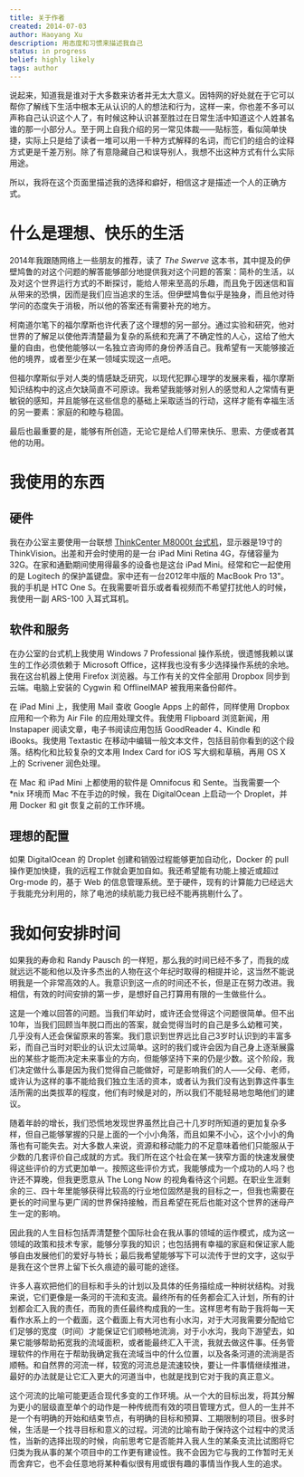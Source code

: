 ```yaml
---
title: 关于作者
created: 2014-07-03
author: Haoyang Xu
description: 用态度和习惯来描述我自己
status: in progress
belief: highly likely
tags: author
---
```


说起来，知道我是谁对于大多数来访者并无太大意义。因特网的好处就在于它可以帮你了解线下生活中根本无从认识的人的想法和行为，这样一来，你也差不多可以声称自己认识这个人了，有时候这种认识甚至胜过在日常生活中知道这个人姓甚名谁的那一小部分人。至于网上自我介绍的另一常见体裁——贴标签，看似简单快捷，实际上只是给了读者一堆可以用一千种方式解释的名词，而它们的组合的诠释方式更是千差万别。除了有意隐藏自己和误导别人，我想不出这种方式有什么实际用途。

所以，我将在这个页面里描述我的选择和癖好，相信这才是描述一个人的正确方式。

# 什么是理想、快乐的生活

2014年我跟随网络上一些朋友的推荐，读了 *The Swerve* 这本书，其中提及的伊壁鸠鲁的对这个问题的解答能够部分地提供我对这个问题的答案：简朴的生活，以及对这个世界运行方式的不断探讨，能给人带来至高的乐趣，而且免于因迷信和盲从带来的恐惧，因而是我们应当追求的生活。但伊壁鸠鲁似乎是独身，而且他对待学问的态度失于消极，所以他的答案还有需要补充的地方。

柯南道尔笔下的福尔摩斯也许代表了这个理想的另一部分。通过实验和研究，他对世界的了解足以使他弄清楚最为复杂的系统和充满了不确定性的人心，这给了他大量的自由，也使他能够以一名独立咨询师的身份养活自己。我希望有一天能够接近他的境界，或者至少在某一领域实现这一点吧。

但福尔摩斯似乎对人类的情感缺乏研究，以现代犯罪心理学的发展来看，福尔摩斯知识结构中的这点欠缺简直不可原谅。我希望我能够对别人的感觉和人之常情有更敏锐的感知，并且能够在这些信息的基础上采取适当的行动，这样才能有幸福生活的另一要素：家庭的和睦与稳固。

最后也最重要的是，能够有所创造，无论它是给人们带来快乐、思索、方便或者其他的功用。

# 我使用的东西

## 硬件

我在办公室主要使用一台联想 [ThinkCenter M8000t 台式机](http://appserver.lenovo.com/Lenovo_Product_Detail.aspx?gdsid=A02000008090)，显示器是19寸的 ThinkVision。出差和开会时使用的是一台 iPad Mini Retina 4G，存储容量为32G。在家和通勤期间使用得最多的设备也是这台 iPad Mini。经常和它一起使用的是 Logitech 的保护盖键盘。家中还有一台2012年中版的 MacBook Pro 13"。我的手机是 HTC One S。在我需要听音乐或者看视频而不希望打扰他人的时候，我使用一副 ARS-100 入耳式耳机。

## 软件和服务

在办公室的台式机上我使用 Windows 7 Professional 操作系统，很遗憾我赖以谋生的工作必须依赖于 Microsoft Office，这样我也没有多少选择操作系统的余地。我在这台机器上使用 Firefox 浏览器。与工作有关的文件全部用 Dropbox 同步到云端。电脑上安装的 Cygwin 和 OfflineIMAP 被我用来备份邮件。

在 iPad Mini 上，我使用 Mail 查收 Google Apps 上的邮件，同样使用 Dropbox 应用和一个称为 Air File 的应用处理文件。我使用 Flipboard 浏览新闻，用 Instapaper 阅读文章，电子书阅读应用包括 GoodReader 4、Kindle 和 iBooks。我使用 Textastic 在移动中编辑一般文本文件，包括目前你看到的这个段落。结构化和比较复杂的文本用 Index Card for iOS 写大纲和草稿，再用 OS X 上的 Scrivener 润色处理。

在 Mac 和 iPad Mini 上都使用的软件是 Omnifocus 和 Sente。当我需要一个 *nix 环境而 Mac 不在手边的时候，我在 DigitalOcean 上启动一个 Droplet，并用 Docker 和 git 恢复之前的工作环境。

## 理想的配置

如果 DigitalOcean 的 Droplet 创建和销毁过程能够更加自动化，Docker 的 pull 操作更加快捷，我的远程工作就会更加自如。我还希望能有功能上接近或超过 Org-mode 的，基于 Web 的信息管理系统。至于硬件，现有的计算能力已经远大于我能充分利用的，除了电池的续航能力我已经不能再挑剔什么了。

# 我如何安排时间

如果我的寿命和 Randy Pausch 的一样短，那么我的时间已经不多了，而我的成就远远不能和他以及许多杰出的人物在这个年纪时取得的相提并论，这当然不能说明我是一个非常高效的人。我意识到这一点的时间还不长，但是正在努力改进。我相信，有效的时间安排的第一步，是想好自己打算用有限的一生做些什么。

这是一个难以回答的问题。当我们年幼时，或许还会觉得这个问题很简单。但不出10年，当我们回顾当年脱口而出的答案，就会觉得当时的自己是多么幼稚可笑，几乎没有人还会保留原来的答案。我们意识到世界远比自己3岁时认识到的丰富多彩，而自己当时对职业的认识太过简单。这时的我们或许会因为自己身上逐渐展露出的某些才能而决定未来事业的方向，但能够坚持下来的仍是少数。这个阶段，我们决定做什么事是因为我们觉得自己能做好，可是影响我们的人——父母、老师，或许认为这样的事不能给我们独立生活的资本，或者认为我们没有达到靠这件事生活所需的出类拔萃的程度，他们有时候是对的，所以我们不能轻易地忽略他们的建议。

随着年龄的增长，我们恐慌地发现世界虽然比自己十几岁时所知道的更加复杂多样，但自己能够掌握的只是上面的一个小小角落，而且如果不小心，这个小小的角落也有可能失去。对大多数人来说，资源和移动能力的不足意味着他们只能服从于少数的几套评价自己成就的方式。我们所在这个社会在某一狭窄方面的快速发展使得这些评价的方式更加单一。按照这些评价方式，我能够成为一个成功的人吗？也许还不算晚，但我更愿意从 The Long Now 的视角看待这个问题。在职业生涯剩余的三、四十年里能够获得比较高的行业地位固然是我的目标之一，但我也需要在更长的时间里与更广阔的世界保持接触，而且希望在死后也能对这个世界的迷母产生一定的影响。

因此我的人生目标包括弄清楚整个国际社会在我从事的领域的运作模式，成为这一领域的政策和技术专家，能够分享我的知识；也包括拥有幸福的家庭和保证家人能够自由发展他们的爱好与特长；最后我希望能够写下可以流传于世的文字，这似乎是我在这个世界上留下长久痕迹的最可能的途径。

许多人喜欢把他们的目标和手头的计划以及具体的任务描绘成一种树状结构。对我来说，它们更像是一条河的干流和支流。最终所有的任务都会汇入计划，所有的计划都会汇入我的责任，而我的责任最终构成我的一生。这样思考有助于我将每一天看作水系上的一个截面，这个截面上有大河也有小水沟，对于大河我需要分配给它们足够的宽度（时间）才能保证它们顺畅地流淌，对于小水沟，我向下游望去，如果它能够帮助拓宽我的流域面积，或者能最终汇入干流，我就去做这件事。任务管理软件的作用在于帮助我确定我在流域当中的什么位置，以及各条河道的流淌是否顺畅。和自然界的河流一样，较宽的河流总是流速较快，要让一件事情继续推进，最好的办法就是让它汇入更大的河道当中，也就是找到它对于我的真正意义。

这个河流的比喻可能更适合现代多变的工作环境。从一个大的目标出发，将其分解为更小的层级直至单个的动作是一种传统而有效的项目管理方式，但人的一生并不是一个有明确的开始和结束节点，有明确的目标和预算、工期限制的项目。很多时候，生活是一个找寻目标和意义的过程。河流的比喻有助于保持这个过程中的灵活性，当新的选择出现的时候，向前思考它是否能并入我人生的某条支流比试图将它归类为我从事的某个项目中的工作更有建设性。我不会因为它与我的工作暂时无关而舍弃它，也不会任意地将某种看似很有用或很有趣的事情当作我人生的追求。
